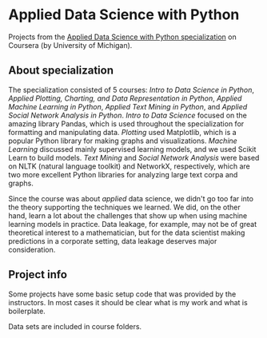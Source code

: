 # Applied Data Science with Python

Projects from the [Applied Data Science with Python specialization](https://www.coursera.org/specializations/data-science-python) on Coursera (by University of Michigan).

## About specialization

The specialization consisted of 5 courses: *Intro to Data Science in Python*, *Applied Plotting, Charting, and Data Representation in Python*,
*Applied Machine Learning in Python*, *Applied Text Mining in Python*, and *Applied Social Network Analysis in Python*.
*Intro to Data Science* focused on the amazing library Pandas, which is used throughout the specialization for formatting and 
manipulating data. *Plotting* used Matplotlib, which is a popular Python library for making graphs and visualizations. *Machine Learning* 
discussed mainly supervised learning models, and we used Scikit Learn to build models. *Text Mining* and *Social Network Analysis* 
were based on NLTK (natural language toolkit) and NetworkX, respectively, which are two more excellent Python libraries for analyzing 
large text corpa and graphs.

Since the course was about *applied* data science, we didn't go too far into the theory supporting the techniques we learned. We did, on the other hand, learn a lot about the challenges that show up when using machine learning models in practice. Data leakage, for example, may not be of great theoretical interest to a mathematician, but for the data scientist making predictions in a corporate setting, data leakage deserves major consideration.

## Project info

Some projects have some basic setup code that was provided by the instructors. In most cases it should be clear what is my work and what is boilerplate.

Data sets are included in course folders.
